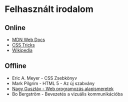 # Felhasznált irodalom

## Online

* [MDN Web Docs](https://developer.mozilla.org/en-US/)
* [CSS Tricks](https://css-tricks.com/)
* [Wikipedia](https://hu.wikipedia.org/wiki/Kezdőlap)

## Offline

* Eric A. Meyer - CSS Zsebkönyv
* Mark Pilgrim - HTML 5 - Az új szabvány
* [Nagy Gusztáv - Web programozás alapismeretek](http://nagygusztav.hu/web-programozas)
* Bo Bergström - Bevezetés a vizuális kommunikációba

